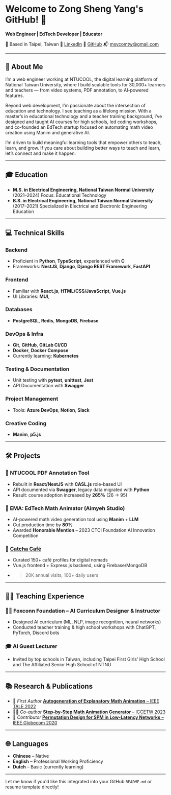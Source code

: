 # Welcome to Zong Sheng Yang's GitHub! 👋

**Web Engineer | EdTech Developer | Educator**

📍 Based in Taipei, Taiwan
🔗 [LinkedIn](https://www.linkedin.com/in/zong-sheng-yang-433b882a4)
🔗 [GitHub](https://github.com/ZS-Yang-TW)
📬 [msycomtw@gmail.com](mailto:msycomtw@gmail.com)

---

## 🚀 About Me

I’m a web engineer working at NTUCOOL, the digital learning platform of National Taiwan University, where I build scalable tools for 30,000+ learners and teachers — from video systems, PDF annotation, to AI-powered features.

Beyond web development, I’m passionate about the intersection of education and technology. I see teaching as a lifelong mission. With a master’s in educational technology and a teacher training background, I’ve designed and taught AI courses for high schools, led coding workshops, and co-founded an EdTech startup focused on automating math video creation using Manim and generative AI.

I’m driven to build meaningful learning tools that empower others to teach, learn, and grow. 
If you care about building better ways to teach and learn, let’s connect and make it happen.

---

## 🎓 Education

* **M.S. in Electrical Engineering, National Taiwan Normal University** (2021–2024)
  Focus: Educational Technology
* **B.S. in Electrical Engineering, National Taiwan Normal University** (2017–2021)
  Specialized in Electrical and Electronic Engineering Education

---

## 💻 Technical Skills

### Backend

* Proficient in **Python**, **TypeScript**, experienced with **C**
* Frameworks: **NestJS**, **Django**, **Django REST Framework**, **FastAPI**

### Frontend

* Familiar with **React.js**, **HTML/CSS/JavaScript**,  **Vue.js**
* UI Libraries: **MUI**,

### Databases

* **PostgreSQL**, **Redis**, **MongoDB**, **Firebase** 

### DevOps & Infra

* **Git**, **GitHub**, **GitLab CI/CD**
* **Docker**, **Docker Compose**
* Currently learning: **Kubernetes**

### Testing & Documentation

* Unit testing with **pytest**, **unittest**, **Jest**
* API Documentation with **Swagger**

### Project Management

* Tools: **Azure DevOps**, **Notion**, **Slack**

### Creative Coding

* **Manim**, **p5.js**

---

## 🛠️ Projects

### 🧾 NTUCOOL PDF Annotation Tool

* Rebuilt in **React/NestJS** with **CASL.js** role-based UI
* API documented via **Swagger**, legacy data migrated with **Python**
* Result: course adoption increased by **265%** (26 → 95)

### 🧠 EMA: EdTech Math Animator (Aimyeh Studio)

* AI-powered math video generation tool using **Manim** + **LLM**
* Cut production time by **80%**
* Awarded **Honorable Mention** – 2023 CTCI Foundation AI Innovation Competition

### 📍 [Catcha Café](https://catcha-cafes.com/)

* Curated 150+ café profiles for digital nomads
* Vue.js frontend + Express.js backend, using Firebase/MongoDB
* > 20K annual visits, 100+ daily users

---

## 👨‍🏫 Teaching Experience

### 🧑‍🏫 Foxconn Foundation – AI Curriculum Designer & Instructor

* Designed AI curriculum (ML, NLP, image recognition, neural networks)
* Conducted teacher training & high school workshops with ChatGPT, PyTorch, Discord bots

### 🎓 AI Guest Lecturer

* Invited by top schools in Taiwan, including Taipei First Girls’ High School and The Affiliated Senior High School of NTNU

---

## 📚 Research & Publications

* 🥇 *First Author*
  [**Autogeneration of Explanatory Math Animation** – IEEE TALE 2022](https://ieeexplore.ieee.org/document/10148360)
* 🧑‍💻 *Co-author*
  [**Step-by-Step Math Animation Generator** – ICCETW 2023](https://researchr.org/publication/HuangYL23-0)
* 📶 *Contributor*
  [**Permutation Design for SPM in Low-Latency Networks** – IEEE Globecom 2020](https://ieeexplore.ieee.org/document/9367465)

---

## 🌐 Languages

* **Chinese** – Native
* **English** – Professional Working Proficiency
* **Dutch** – Basic (currently learning)

---

Let me know if you'd like this integrated into your GitHub `README.md` or resume template directly!
